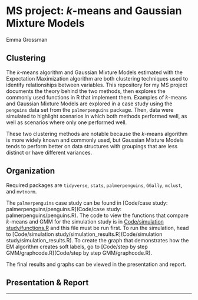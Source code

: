 # MS project: *k*-means and Gaussian Mixture Models

Emma Grossman

## Clustering

The *k*-means algorithm and Gaussian Mixture Models estimated with the Expectation Maximization algorithm are both clustering techniques used to identify relationships between variables. This repository for my MS project documents the theory behind the two methods, then explores the commonly used functions in R that implement them. Examples of *k*-means and Gaussian Mixture Models are explored in a case study using the `penguins` data set from the `palmerpenguins` package. Then, data were simulated to highlight scenarios in which both methods performed well, as well as scenarios where only one performed well. 

These two clustering methods are notable because the *k*-means algorithm is more widely known and commonly used, but Gaussian Mixture Models tends to perform better on data structures with groupings that are less distinct or have different variances.

## Organization

Required packages are `tidyverse`, `stats`, `palmerpenguins`, `GGally`, `mclust`, and `mvtnorm`.

The `palmerpenguins` case study can be found in [Code/case study: palmerpenguins/penguins.R](Code/case study: palmerpenguins/penguins.R). The code to view the functions that compare *k*-means and GMM for the simulation study is in [Code/simulation study/functions.R](https://github.com/emmaleda/MS-project-kmeans-and-GMM/blob/c98bf081d97f34f4a1fedfd81a40af5bbe2d0ad3/Code/simulation%20study/functions.R) and this file must be run first. To run the simulation, head to [Code/simulation study/simulation_results.R](Code/simulation study/simulation_results.R). To create the graph that demonstrates how the EM algorithm creates soft labels, go to [Code/step by step GMM/graphcode.R](Code/step by step GMM/graphcode.R).

The final results and graphs can be viewed in the presentation and report.

## Presentation & Report

------
